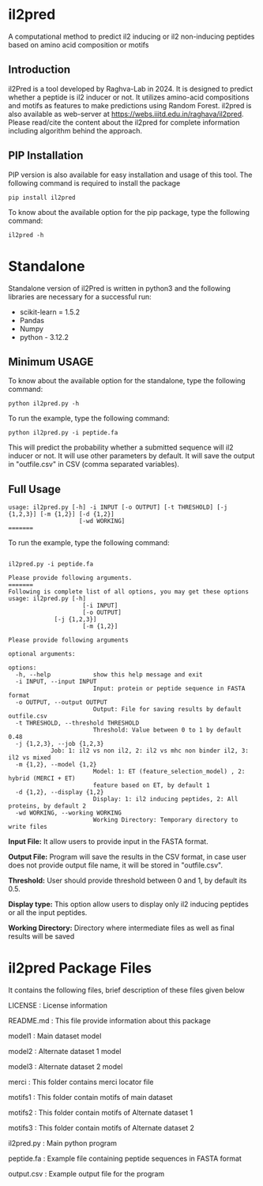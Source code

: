 # il2pred
A computational method to predict il2 inducing or il2 non-inducing peptides based on amino acid composition or motifs

## Introduction
il2Pred is a tool developed by Raghva-Lab in 2024. It is designed to predict whether a peptide is il2 inducer or not. It utilizes amino-acid compositions and motifs as features to make predictions using Random Forest. il2pred is also available as web-server at https://webs.iiitd.edu.in/raghava/il2pred. Please read/cite the content about the il2pred for complete information including algorithm behind the approach.

## PIP Installation
PIP version is also available for easy installation and usage of this tool. The following command is required to install the package 
```
pip install il2pred
```
To know about the available option for the pip package, type the following command:
```
il2pred -h
```
# Standalone

Standalone version of il2Pred is written in python3 and the following libraries are necessary for a successful run:

- scikit-learn = 1.5.2
- Pandas
- Numpy
- python - 3.12.2 


## Minimum USAGE
To know about the available option for the standalone, type the following command:
```
python il2pred.py -h
```
To run the example, type the following command:
```
python il2pred.py -i peptide.fa
```
This will predict the probability whether a submitted sequence will il2 inducer or not. It will use other parameters by default. It will save the output in "outfile.csv" in CSV (comma separated variables).

## Full Usage
```
usage: il2pred.py [-h] -i INPUT [-o OUTPUT] [-t THRESHOLD] [-j {1,2,3}] [-m {1,2}] [-d {1,2}]
                    [-wd WORKING]
=======
```
To run the example, type the following command:
```

il2pred.py -i peptide.fa

```
```
Please provide following arguments.
=======
Following is complete list of all options, you may get these options
usage: il2pred.py [-h] 
                     [-i INPUT]
                     [-o OUTPUT]
		     [-j {1,2,3}] 
                     [-m {1,2}] 
```
```
Please provide following arguments

optional arguments:

options:
  -h, --help            show this help message and exit
  -i INPUT, --input INPUT
                        Input: protein or peptide sequence in FASTA format
  -o OUTPUT, --output OUTPUT
                        Output: File for saving results by default outfile.csv
  -t THRESHOLD, --threshold THRESHOLD
                        Threshold: Value between 0 to 1 by default 0.48
  -j {1,2,3}, --job {1,2,3}
			Job: 1: il2 vs non il2, 2: il2 vs mhc non binder il2, 3: il2 vs mixed 
  -m {1,2}, --model {1,2}
                        Model: 1: ET (feature_selection_model) , 2: hybrid (MERCI + ET)
                        feature based on ET, by default 1
  -d {1,2}, --display {1,2}
                        Display: 1: il2 inducing peptides, 2: All proteins, by default 2
  -wd WORKING, --working WORKING
                        Working Directory: Temporary directory to write files
```

**Input File:** It allow users to provide input in the FASTA format.

**Output File:** Program will save the results in the CSV format, in case user does not provide output file name, it will be stored in "outfile.csv".

**Threshold:** User should provide threshold between 0 and 1, by default its 0.5.

**Display type:** This option allow users to display only il2 inducing peptides or all the input peptides.

**Working Directory:** Directory where intermediate files as well as final results will be saved

il2pred Package Files
=======================
It contains the following files, brief description of these files given below


LICENSE				      : License information

README.md			      : This file provide information about this package

model1               : Main dataset model

model2               : Alternate dataset 1 model

model3               : Alternate dataset 2 model

merci               : This folder contains merci locator file

motifs1             : This folder contain motifs of main dataset

motifs2             : This folder contain motifs of Alternate dataset 1

motifs3            : This folder contain motifs of Alternate dataset 2

il2pred.py     : Main python program


peptide.fa : Example file containing peptide sequences in FASTA format

output.csv	: Example output file for the program
